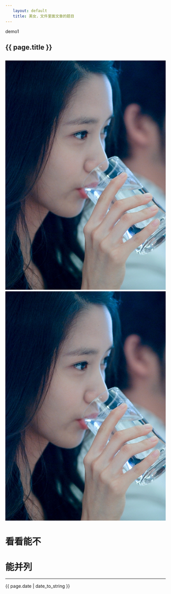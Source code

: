 ```yaml
---
　　layout: default
　　title: 美女，文件里面文章的题目
---
```

demo1
## {{ page.title }}


![此处输入图片的描述][1] ![美女诶][2]
---------------------
# 看看能不
# 能并列
------------------------
{{ page.date | date_to_string }}


  [1]: https://raw.githubusercontent.com/funzmg/picture/gh-pages/123232.jpg
  [2]: https://raw.githubusercontent.com/funzmg/picture/gh-pages/123232.jpg
